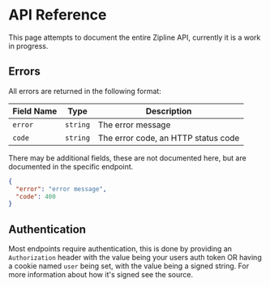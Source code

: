 # API Reference

This page attempts to document the entire Zipline API, currently it is a work in progress.

## Errors

All errors are returned in the following format:

| Field Name | Type     | Description                         |
| ---------- | -------- | ----------------------------------- |
| `error`    | `string` | The error message                   |
| `code`     | `string` | The error code, an HTTP status code |

There may be additional fields, these are not documented here, but are documented in the specific endpoint.

```json
{
  "error": "error message",
  "code": 400
}
```

## Authentication

Most endpoints require authentication, this is done by providing an `Authorization` header with the value being your users auth token OR having a cookie named `user` being set, with the value being a signed string. For more information about how it's signed see the source.
